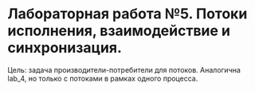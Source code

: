 # Лабораторная работа №5. Потоки исполнения, взаимодействие и синхронизация. 

Цель: задача производители-потребители для потоков. Аналогична lab_4, но только с потоками в рамках одного процесса.
